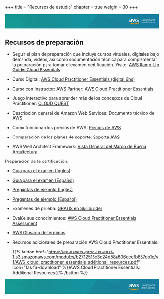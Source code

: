 +++ 
title = "Recursos de estudio" 
chapter = true 
weight = 30 
+++

<img src="images/logo-bar.png" alt="drawing"/>

## Recursos de preparación

- Seguir el plan de preparación que incluye cursos virtuales, digitales bajo demanda, videos, así como documentación técnica para complementar la preparación para tomar el examen certificación. Visite: <a href="https://d1.awsstatic.com/training-and-certification/ramp-up_guides/Ramp-Up_Guide_CloudPractitioner.pdf" target="_blank">AWS Ramp-Up Guide: Cloud Essentials</a>

- Curso Digital: <a href="https://partnercentral.awspartner.com/LmsSsoRedirect?RelayState=%2flearningobject%2fwbc%3fid%3d62551" target="_blank">AWS Cloud Practitioner Essentials (digital 6hs)</a>

- Curso con Instructor: <a href="https://aws.amazon.com/partners/training/partner-course-schedule/?partner-training-cert-cards.sort-by=item.additionalFields.startDateSort&partner-training-cert-cards.sort-order=asc&awsf.location=location%23namerl%7Clocation%23latam&awsf.course-focus=*all&awsf.language=language%23spanish&awsf.tech-category=*all&partner-training-cert-cards.q=AWS%2BPartner%3A%2BAWS%2BCloud%2BPractitioner%2BEssentials&partner-training-cert-cards.q_operator=AND" target="_blank">AWS Partner: AWS Cloud Practitioner Essentials</a>

- Juego interactivo para aprender más de los conceptos de Cloud Practitioner: <a href="https://cloudquest.skillbuilder.aws/" target="_blank">CLOUD QUEST</a>

- Descripción general de Amazon Web Services: <a href="https://docs.aws.amazon.com/es_es/whitepapers/latest/aws-overview/aws-overview.pdf?did=wp_card&trk=wp_card" target="_blank">Documento técnico de AWS</a>

- Cómo funcionan los precios de AWS: <a href="https://aws.amazon.com/es/pricing/" target="_blank">Precios de AWS</a>

- Comparación de los planes de soporte: <a href="https://aws.amazon.com/es/premiumsupport/plans/" target="_blank">Soporte AWS</a>

- AWS Well Architect Framework: <a href="https://aws.amazon.com/es/architecture/well-architected/?nc1=h_ls&wa-lens-whitepapers.sort-by=item.additionalFields.sortDate&wa-lens-whitepapers.sort-order=desc" target="_blank">Vista General del Marco de Buena Arquitectura</a>

Preparación de la certificación:

- <a href="https://d1.awsstatic.com/training-and-certification/docs-cloud-practitioner/AWS-Certified-Cloud-Practitioner_Exam-Guide.pdf" target="_blank">Guía para el examen (Ingles)</a>

- <a href="https://d1.awsstatic.com/es_ES/training-and-certification/docs-cloud-practitioner/AWS-Certified-Cloud-Practitioner_Exam-Guide.pdf" target="_blank">Guía para el examen (Español)</a>

- <a href="https://d1.awsstatic.com/training-and-certification/docs-cloud-practitioner/AWS-Certified-Cloud-Practitioner_Sample-Questions.pdf" target="_blank">Preguntas de ejemplo (Ingles)</a>

- <a href="https://d1.awsstatic.com/es_ES/training-and-certification/docs-cloud-practitioner/AWS-Certified-Cloud-Practitioner_Sample-Questions.pdf" target="_blank">Preguntas de ejemplo (Español)</a>

- Exámenes de prueba: <a href="https://explore.skillbuilder.aws/learn/catalog?ctldoc-catalog-0=se-%22AWS%20Certification%20Official%20Practice%20Question%20Sets%22?cp=sec&sec=prep" target="_blank">GRATIS en Skillbuilder</a>

- Evalúe sus conocimientos: <a href="https://partnercentral.awspartner.com/LmsSsoRedirect?RelayState=%2flearningobject%2fwbc%3fid%3d70046" target="_blank">AWS Cloud Practitioner Essentials Assessment</a>

- <a href="https://docs.aws.amazon.com/es_es/general/latest/gr/glos-chap.html" target="_blank">AWS Glosario de términos</a>

- Recursos adicionales de preparación AWS Cloud Practitioner Essentials:

    {{% button href="https://ee-assets-prod-us-east-1.s3.amazonaws.com/modules/b2712516c3c24d58a606eecfb837cb1e/v1/AWS_cloud_practitioner_essentials_additional_resources.pdf" icon="fas fa-download" %}}AWS Cloud Practitioner Essentials: Additional Resources{{% /button %}}

<img src="images/logo-bar.png" alt="drawing"/>
